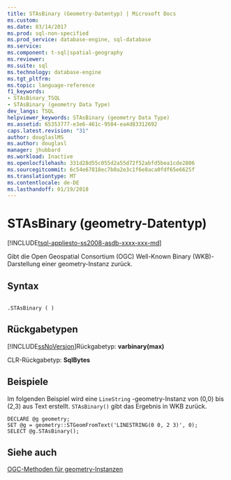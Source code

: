 ```yaml
---
title: STAsBinary (Geometry-Datentyp) | Microsoft Docs
ms.custom: 
ms.date: 03/14/2017
ms.prod: sql-non-specified
ms.prod_service: database-engine, sql-database
ms.service: 
ms.component: t-sql|spatial-geography
ms.reviewer: 
ms.suite: sql
ms.technology: database-engine
ms.tgt_pltfrm: 
ms.topic: language-reference
f1_keywords:
- STAsBinary_TSQL
- STAsBinary (geometry Data Type)
dev_langs: TSQL
helpviewer_keywords: STAsBinary (geometry Data Type)
ms.assetid: 65353777-e3e6-461c-9504-ea4d83312692
caps.latest.revision: "31"
author: douglaslMS
ms.author: douglasl
manager: jhubbard
ms.workload: Inactive
ms.openlocfilehash: 331d28d55c055d2a55d72f52abfd5bea1cde2806
ms.sourcegitcommit: 6c54e67818ec7b0a2e3c1f6e8aca0fdf65e6625f
ms.translationtype: MT
ms.contentlocale: de-DE
ms.lasthandoff: 01/19/2018
---
```

# <a name="stasbinary-geometry-data-type"></a>STAsBinary (geometry-Datentyp)
[!INCLUDE[tsql-appliesto-ss2008-asdb-xxxx-xxx-md](../../includes/tsql-appliesto-ss2008-asdb-xxxx-xxx-md.md)]

  Gibt die Open Geospatial Consortium (OGC) Well-Known Binary (WKB)-Darstellung einer geometry-Instanz zurück.  
 
## <a name="syntax"></a>Syntax  
  
```  
  
.STAsBinary ( )  
```  
  
## <a name="return-types"></a>Rückgabetypen  
 [!INCLUDE[ssNoVersion](../../includes/ssnoversion-md.md)]Rückgabetyp: **varbinary(max)**  
  
 CLR-Rückgabetyp: **SqlBytes**  
  
## <a name="examples"></a>Beispiele  
 Im folgenden Beispiel wird eine `LineString` -geometry-Instanz von (0,0) bis (2,3) aus Text erstellt. `STAsBinary()` gibt das Ergebnis in WKB zurück.  
  
```  
DECLARE @g geometry;  
SET @g = geometry::STGeomFromText('LINESTRING(0 0, 2 3)', 0);  
SELECT @g.STAsBinary();  
```  
  
## <a name="see-also"></a>Siehe auch  
 [OGC-Methoden für geometry-Instanzen](../../t-sql/spatial-geometry/ogc-methods-on-geometry-instances.md)  
  
  
